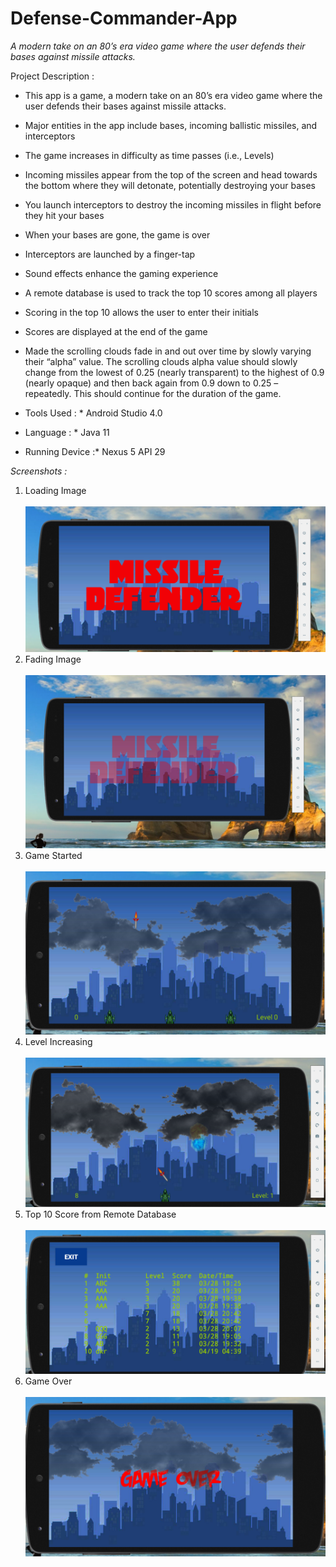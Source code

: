 # Defense-Commander-App
*A modern take on an 80’s era video game where the user defends their bases against missile attacks.*

Project Description :


* This app is a game, a modern take on an 80’s era video game where the user defends their bases against missile attacks.
* Major entities in the app include bases, incoming ballistic missiles, and interceptors
* The game increases in difficulty as time passes (i.e., Levels)
* Incoming missiles appear from the top of the screen and head towards the bottom where they will detonate, potentially destroying your bases
* You launch interceptors to destroy the incoming missiles in flight before they hit your bases
* When your bases are gone, the game is over
* Interceptors are launched by a finger-tap
* Sound effects enhance the gaming experience
* A remote database is used to track the top 10 scores among all players
* Scoring in the top 10 allows the user to enter their initials
* Scores are displayed at the end of the game

* Made the scrolling clouds fade in and out over time by slowly varying their “alpha” value. The scrolling clouds alpha value should slowly change from the lowest of 0.25 
(nearly transparent) to the highest of 0.9 (nearly opaque) and then back again from 0.9 down to 0.25 – repeatedly. 
This should continue for the duration of the game.

* Tools Used :  *
  Android Studio 4.0

* Language :  *
  Java 11

* Running Device :*
  Nexus 5 API 29

*Screenshots :*

1. Loading Image <br> <br> ![Screen Capture #1](images/Number1.PNG)
2. Fading Image <br> <br> ![Screen Capture #2](images/Number2.PNG)
3. Game Started <br> <br> ![Screen Capture #3](images/Number3.PNG)
4. Level Increasing <br> <br> ![Screen Capture #4](images/Number4.PNG)
5. Top 10 Score from Remote Database <br> <br> ![Screen Capture #5](images/Number5.PNG)
6. Game Over <br> <br> ![Screen Capture #6](images/Number6.PNG)




